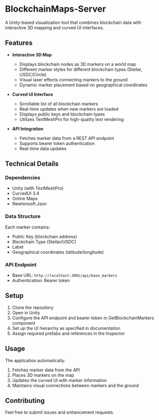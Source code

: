 # BlockchainMaps-Server

A Unity-based visualization tool that combines blockchain data with interactive 3D mapping and curved UI interfaces.

## Features

- **Interactive 3D Map**
  - Displays blockchain nodes as 3D markers on a world map
  - Different marker styles for different blockchain types (Stellar, USDC/Circle)
  - Visual laser effects connecting markers to the ground
  - Dynamic marker placement based on geographical coordinates

- **Curved UI Interface**
  - Scrollable list of all blockchain markers
  - Real-time updates when new markers are loaded
  - Displays public keys and blockchain types
  - Utilizes TextMeshPro for high-quality text rendering

- **API Integration**
  - Fetches marker data from a REST API endpoint
  - Supports bearer token authentication
  - Real-time data updates

## Technical Details

### Dependencies
- Unity (with TextMeshPro)
- CurvedUI 3.4
- Online Maps
- Newtonsoft.Json

### Data Structure
Each marker contains:
- Public Key (blockchain address)
- Blockchain Type (Stellar/USDC)
- Label
- Geographical coordinates (latitude/longitude)

### API Endpoint
- Base URL: `http://localhost:3001/api/base_markers`
- Authentication: Bearer token

## Setup

1. Clone the repository
2. Open in Unity
3. Configure the API endpoint and bearer token in GetBlockchainMarkers component
4. Set up the UI hierarchy as specified in documentation
5. Assign required prefabs and references in the Inspector

## Usage

The application automatically:
1. Fetches marker data from the API
2. Places 3D markers on the map
3. Updates the curved UI with marker information
4. Maintains visual connections between markers and the ground

## Contributing

Feel free to submit issues and enhancement requests.